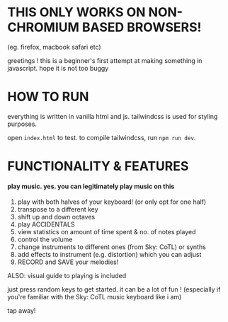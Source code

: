 # THIS ONLY WORKS ON NON-CHROMIUM BASED BROWSERS!
(eg. firefox, macbook safari etc)


greetings ! this is a beginner's first attempt at making something in javascript. hope it is not too buggy

# HOW TO RUN
everything is written in vanilla html and js. tailwindcss is used for styling purposes.

open `index.html` to test. to compile tailwindcss, run `npm run dev`.

# FUNCTIONALITY & FEATURES
#### play music. yes. you can legitimately play music on this

1. play with both halves of your keyboard! (or only opt for one half)
2. transpose to a different key 
3. shift up and down octaves 
4. play ACCIDENTALS
5. view statistics on amount of time spent & no. of notes played
6. control the volume
7. change instruments to different ones (from Sky: CoTL) or synths
8. add effects to instrument (e.g. distortion) which you can adjust
9. RECORD and SAVE your melodies!

ALSO: visual guide to playing is included

just press random keys to get started. it can be a lot of fun !
(especially if you're familiar with the Sky: CoTL music keyboard like i am)

tap away!